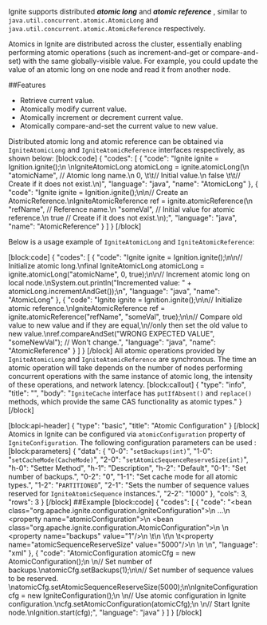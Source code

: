 <!--
  Licensed to the Apache Software Foundation (ASF) under one or more
  contributor license agreements.  See the NOTICE file distributed with
  this work for additional information regarding copyright ownership.
  The ASF licenses this file to You under the Apache License, Version 2.0
  (the "License"); you may not use this file except in compliance with
  the License.  You may obtain a copy of the License at

       http://www.apache.org/licenses/LICENSE-2.0

  Unless required by applicable law or agreed to in writing, software
  distributed under the License is distributed on an "AS IS" BASIS,
  WITHOUT WARRANTIES OR CONDITIONS OF ANY KIND, either express or implied.
  See the License for the specific language governing permissions and
  limitations under the License.
-->


Ignite supports distributed ***atomic long*** and ***atomic reference*** , similar to `java.util.concurrent.atomic.AtomicLong` and `java.util.concurrent.atomic.AtomicReference` respectively. 

Atomics in Ignite are distributed across the cluster, essentially enabling performing atomic operations (such as increment-and-get or compare-and-set) with the same globally-visible value. For example, you could update the value of an atomic long on one node and read it from another node.

##Features
  * Retrieve current value.
  * Atomically modify current value.
  * Atomically increment or decrement current value.
  * Atomically compare-and-set the current value to new value.

Distributed atomic long and atomic reference can be obtained via `IgniteAtomicLong` and `IgniteAtomicReference` interfaces respectively, as shown below:
[block:code]
{
  "codes": [
    {
      "code": "Ignite ignite = Ignition.ignite();\n \nIgniteAtomicLong atomicLong = ignite.atomicLong(\n    \"atomicName\", // Atomic long name.\n    0,        \t\t// Initial value.\n    false     \t\t// Create if it does not exist.\n)",
      "language": "java",
      "name": "AtomicLong"
    },
    {
      "code": "Ignite ignite = Ignition.ignite();\n\n// Create an AtomicReference.\nIgniteAtomicReference<Boolean> ref = ignite.atomicReference(\n    \"refName\",  // Reference name.\n    \"someVal\",  // Initial value for atomic reference.\n    true        // Create if it does not exist.\n);",
      "language": "java",
      "name": "AtomicReference"
    }
  ]
}
[/block]

Below is a usage example of `IgniteAtomicLong` and `IgniteAtomicReference`:

[block:code]
{
  "codes": [
    {
      "code": "Ignite ignite = Ignition.ignite();\n\n// Initialize atomic long.\nfinal IgniteAtomicLong atomicLong = ignite.atomicLong(\"atomicName\", 0, true);\n\n// Increment atomic long on local node.\nSystem.out.println(\"Incremented value: \" + atomicLong.incrementAndGet());\n",
      "language": "java",
      "name": "AtomicLong"
    },
    {
      "code": "Ignite ignite = Ignition.ignite();\n\n// Initialize atomic reference.\nIgniteAtomicReference<String> ref = ignite.atomicReference(\"refName\", \"someVal\", true);\n\n// Compare old value to new value and if they are equal,\n//only then set the old value to new value.\nref.compareAndSet(\"WRONG EXPECTED VALUE\", \"someNewVal\"); // Won't change.",
      "language": "java",
      "name": "AtomicReference"
    }
  ]
}
[/block]
All atomic operations provided by `IgniteAtomicLong` and `IgniteAtomicReference` are synchronous. The time an atomic operation will take depends on the number of nodes performing concurrent operations with the same instance of atomic long, the intensity of these operations, and network latency.
[block:callout]
{
  "type": "info",
  "title": "",
  "body": "`IgniteCache` interface has `putIfAbsent()` and `replace()` methods, which provide the same CAS functionality as atomic types."
}
[/block]

[block:api-header]
{
  "type": "basic",
  "title": "Atomic Configuration"
}
[/block]
Atomics in Ignite can be configured via `atomicConfiguration` property of `IgniteConfiguration`. The following configuration parameters can be used :
[block:parameters]
{
  "data": {
    "0-0": "`setBackups(int)`",
    "1-0": "`setCacheMode(CacheMode)`",
    "2-0": "`setAtomicSequenceReserveSize(int)`",
    "h-0": "Setter Method",
    "h-1": "Description",
    "h-2": "Default",
    "0-1": "Set number of backups.",
    "0-2": "0",
    "1-1": "Set cache mode for all atomic types.",
    "1-2": "`PARTITIONED`",
    "2-1": "Sets the number of sequence values reserved for `IgniteAtomicSequence` instances.",
    "2-2": "1000"
  },
  "cols": 3,
  "rows": 3
}
[/block]
##Example 
[block:code]
{
  "codes": [
    {
      "code": "<bean class=\"org.apache.ignite.configuration.IgniteConfiguration\">\n    ...\n    <property name=\"atomicConfiguration\">\n        <bean class=\"org.apache.ignite.configuration.AtomicConfiguration\">\n            <!-- Set number of backups. -->\n            <property name=\"backups\" value=\"1\"/>\n          \t\n          \t<!-- Set number of sequence values to be reserved. -->\n          \t<property name=\"atomicSequenceReserveSize\" value=\"5000\"/>\n        </bean>\n    </property>\n</bean>",
      "language": "xml"
    },
    {
      "code": "AtomicConfiguration atomicCfg = new AtomicConfiguration();\n \n// Set number of backups.\natomicCfg.setBackups(1);\n\n// Set number of sequence values to be reserved. \natomicCfg.setAtomicSequenceReserveSize(5000);\n\nIgniteConfiguration cfg = new IgniteConfiguration();\n  \n// Use atomic configuration in Ignite configuration.\ncfg.setAtomicConfiguration(atomicCfg);\n  \n// Start Ignite node.\nIgnition.start(cfg);",
      "language": "java"
    }
  ]
}
[/block]